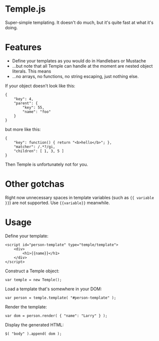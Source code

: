 # Temple.js

Super-simple templating. It doesn't do much, but it's quite fast at what it's doing.

# Features

* Define your templates as you would do in Handlebars or Mustache
* ...but note that all Temple can handle at the moment are nested object literals. This means
* ...no arrays, no functions, no string escaping, just nothing else.

If your object doesn't look like this:

    { 
    	"key": 4,
    	"parent": {
    		"key": 55,
    		"name": "foo"
    	}
    }

but more like this:

    {
    	"key": function() { return "<b>hello</b>"; },
    	"matcher": /.*?/gi,
    	"children": [ 1, 3, 5 ]
    }

Then Temple is unfortunately not for you.

# Other gotchas

Right now unnecessary spaces in template variables (such as ``{{ variable }}``) are not supported. Use ``{{variable}}`` meanwhile.

# Usage

Define your template:

    <script id="person-template" type="temple/template">
    	<div>
    		<h1>{{name}}</h1>
    	</div>
    </script>

Construct a Temple object:

    var temple = new Temple();

Load a template that's somewhere in your DOM:

    var person = temple.template( "#person-template" );

Render the template:

    var dom = person.render( { "name": "Larry" } );

Display the generated HTML:

    $( "body" ).append( dom );